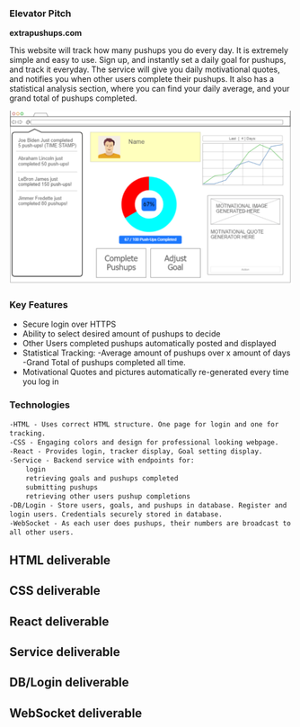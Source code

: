 ### Elevator Pitch
**extrapushups.com**

This website will track how many pushups you do every day. It is extremely simple and easy to use. Sign up, and instantly set a daily goal for pushups, and track it everyday. The service will give you daily motivational quotes, and notifies you when other users complete their pushups. It also has a statistical analysis section, where you can find your daily average, and your grand total of pushups completed.

![Image of Website sketch](cs260_outline_picture.png)

### Key Features
- Secure login over HTTPS
- Ability to select desired amount of pushups to decide
- Other Users completed pushups automatically posted and displayed
- Statistical Tracking:
    -Average amount of pushups over x amount of days
    -Grand Total of pushups completed all time.
- Motivational Quotes and pictures automatically re-generated every time you log in
  
### Technologies

    -HTML - Uses correct HTML structure. One page for login and one for tracking.
    -CSS - Engaging colors and design for professional looking webpage.
    -React - Provides login, tracker display, Goal setting display.
    -Service - Backend service with endpoints for:
        login
        retrieving goals and pushups completed
        submitting pushups
        retrieving other users pushup completions
    -DB/Login - Store users, goals, and pushups in database. Register and login users. Credentials securely stored in database.
    -WebSocket - As each user does pushups, their numbers are broadcast to all other users.

## HTML deliverable
## CSS deliverable
## React deliverable
## Service deliverable
## DB/Login deliverable
## WebSocket deliverable

